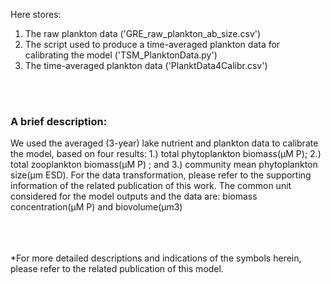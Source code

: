 Here stores:
1. The raw plankton data ('GRE_raw_plankton_ab_size.csv')
2. The script used to produce a time-averaged plankton data for calibrating the model ('TSM_PlanktonData.py')
3. The time-averaged plankton data ('PlanktData4Calibr.csv')

<br/><br/>
### A brief description:
We used the averaged (3-year) lake nutrient and plankton data to calibrate the model, based on four results: 1.) total phytoplankton biomass(µM P); 2.) total zooplankton biomass(µM P) ; and 3.) community mean phytoplankton size(µm ESD). For the data transformation, please refer to the supporting information of the related publication of this work. 
The common unit considered for the model outputs and the data are: biomass concentration(µM P) and biovolume(µm3)


<br/><br/><br/>
*For more detailed descriptions and indications of the symbols herein, please refer to the related publication of this model.


